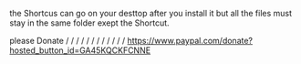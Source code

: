 the Shortcus can go on your desttop after you install it but all the files must stay in the same folder exept the Shortcut.

please Donate
\/ \/ \/ \/ \/ \/ \/ \/ \/ \/ \/ \/
https://www.paypal.com/donate?hosted_button_id=GA45KQCKFCNNE